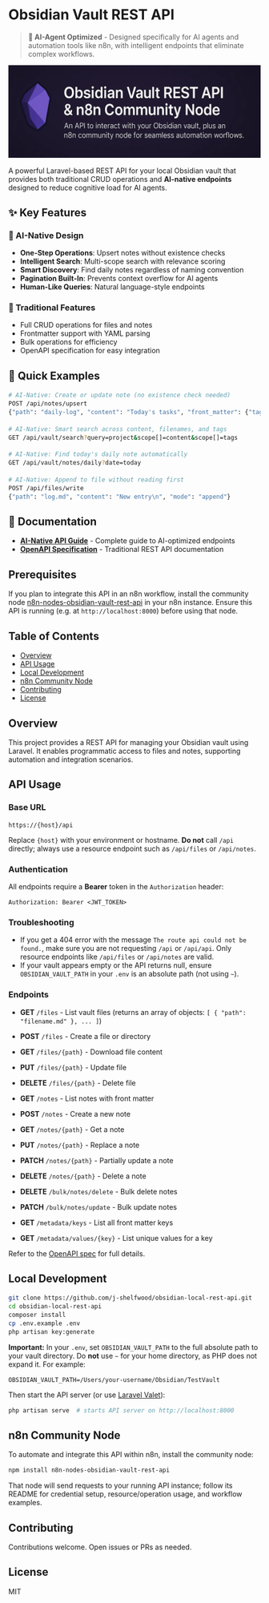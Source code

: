 # Obsidian Vault REST API

> **🤖 AI-Agent Optimized** - Designed specifically for AI agents and automation tools like n8n, with intelligent endpoints that eliminate complex workflows.

![Banner](public/banner.webp)

A powerful Laravel-based REST API for your local Obsidian vault that provides both traditional CRUD operations and **AI-native endpoints** designed to reduce cognitive load for AI agents.

## ✨ Key Features

### 🧠 AI-Native Design
- **One-Step Operations**: Upsert notes without existence checks
- **Intelligent Search**: Multi-scope search with relevance scoring  
- **Smart Discovery**: Find daily notes regardless of naming convention
- **Pagination Built-In**: Prevents context overflow for AI agents
- **Human-Like Queries**: Natural language-style endpoints

### 🔧 Traditional Features  
- Full CRUD operations for files and notes
- Frontmatter support with YAML parsing
- Bulk operations for efficiency
- OpenAPI specification for easy integration

## 🚀 Quick Examples

```bash
# AI-Native: Create or update note (no existence check needed)
POST /api/notes/upsert
{"path": "daily-log", "content": "Today's tasks", "front_matter": {"tags": ["work"]}}

# AI-Native: Smart search across content, filenames, and tags  
GET /api/vault/search?query=project&scope[]=content&scope[]=tags

# AI-Native: Find today's daily note automatically
GET /api/vault/notes/daily?date=today

# AI-Native: Append to file without reading first
POST /api/files/write
{"path": "log.md", "content": "New entry\n", "mode": "append"}
```

## 📖 Documentation

- **[AI-Native API Guide](AI_NATIVE_API.md)** - Complete guide to AI-optimized endpoints
- **[OpenAPI Specification](openapi.yaml)** - Traditional REST API documentation

## Prerequisites

If you plan to integrate this API in an n8n workflow, install the community node [n8n-nodes-obsidian-vault-rest-api](https://github.com/j-shelfwood/n8n-nodes-obsidian-vault-rest-api) in your n8n instance. Ensure this API is running (e.g. at `http://localhost:8000`) before using that node.

## Table of Contents

-   [Overview](#overview)
-   [API Usage](#api-usage)
-   [Local Development](#local-development)
-   [n8n Community Node](#n8n-community-node)
-   [Contributing](#contributing)
-   [License](#license)

## Overview

This project provides a REST API for managing your Obsidian vault using Laravel. It enables programmatic access to files and notes, supporting automation and integration scenarios.

## API Usage

### Base URL

```
https://{host}/api
```

Replace `{host}` with your environment or hostname. **Do not** call `/api` directly; always use a resource endpoint such as `/api/files` or `/api/notes`.

### Authentication

All endpoints require a **Bearer** token in the `Authorization` header:

```
Authorization: Bearer <JWT_TOKEN>
```

### Troubleshooting

-   If you get a 404 error with the message `The route api could not be found.`, make sure you are not requesting `/api` or `/api/api`. Only resource endpoints like `/api/files` or `/api/notes` are valid.
-   If your vault appears empty or the API returns null, ensure `OBSIDIAN_VAULT_PATH` in your `.env` is an absolute path (not using `~`).

### Endpoints

-   **GET** `/files` - List vault files (returns an array of objects: `[ { "path": "filename.md" }, ... ]`)
-   **POST** `/files` - Create a file or directory
-   **GET** `/files/{path}` - Download file content
-   **PUT** `/files/{path}` - Update file
-   **DELETE** `/files/{path}` - Delete file

-   **GET** `/notes` - List notes with front matter
-   **POST** `/notes` - Create a new note
-   **GET** `/notes/{path}` - Get a note
-   **PUT** `/notes/{path}` - Replace a note
-   **PATCH** `/notes/{path}` - Partially update a note
-   **DELETE** `/notes/{path}` - Delete a note
-   **DELETE** `/bulk/notes/delete` - Bulk delete notes
-   **PATCH** `/bulk/notes/update` - Bulk update notes

-   **GET** `/metadata/keys` - List all front matter keys
-   **GET** `/metadata/values/{key}` - List unique values for a key

Refer to the [OpenAPI spec](openapi.yaml) for full details.

## Local Development

```bash
git clone https://github.com/j-shelfwood/obsidian-local-rest-api.git
cd obsidian-local-rest-api
composer install
cp .env.example .env
php artisan key:generate
```

**Important:** In your `.env`, set `OBSIDIAN_VAULT_PATH` to the full absolute path to your vault directory. Do **not** use `~` for your home directory, as PHP does not expand it. For example:

```
OBSIDIAN_VAULT_PATH=/Users/your-username/Obsidian/TestVault
```

Then start the API server (or use [Laravel Valet](https://laravel.com/docs/11.x/valet)):

```bash
php artisan serve  # starts API server on http://localhost:8000
```

## n8n Community Node

To automate and integrate this API within n8n, install the community node:

```bash
npm install n8n-nodes-obsidian-vault-rest-api
```

That node will send requests to your running API instance; follow its README for credential setup, resource/operation usage, and workflow examples.

## Contributing

Contributions welcome. Open issues or PRs as needed.

## License

MIT
